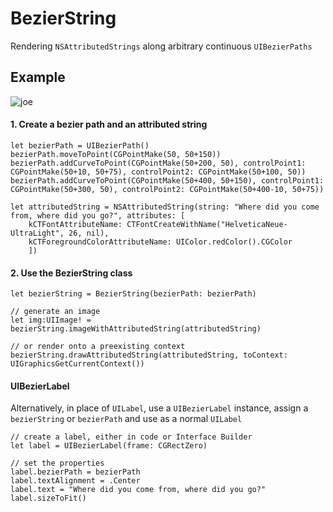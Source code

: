 BezierString
============

Rendering `NSAttributedStrings` along arbitrary continuous `UIBezierPaths`

## Example

![joe](https://raw.githubusercontent.com/lvnyk/BezierString/master/where.png)

#### 1. Create a bezier path and an attributed string

	let bezierPath = UIBezierPath()
	bezierPath.moveToPoint(CGPointMake(50, 50+150))
	bezierPath.addCurveToPoint(CGPointMake(50+200, 50), controlPoint1: CGPointMake(50+10, 50+75), controlPoint2: CGPointMake(50+100, 50))
	bezierPath.addCurveToPoint(CGPointMake(50+400, 50+150), controlPoint1: CGPointMake(50+300, 50), controlPoint2: CGPointMake(50+400-10, 50+75))
	
	let attributedString = NSAttributedString(string: "Where did you come from, where did you go?", attributes: [
		kCTFontAttributeName: CTFontCreateWithName("HelveticaNeue-UltraLight", 26, nil),
		kCTForegroundColorAttributeName: UIColor.redColor().CGColor
		])
	

#### 2. Use the BezierString class
	
	let bezierString = BezierString(bezierPath: bezierPath)
	
	// generate an image
	let img:UIImage! = bezierString.imageWithAttributedString(attributedString)	

	// or render onto a preexisting context
	bezierString.drawAttributedString(attributedString, toContext: UIGraphicsGetCurrentContext())

#### UIBezierLabel
Alternatively, in place of `UILabel`, use a `UIBezierLabel` instance, assign a `bezierString` or `bezierPath` and use as a normal `UILabel`

	// create a label, either in code or Interface Builder
	let label = UIBezierLabel(frame: CGRectZero)

	// set the properties
	label.bezierPath = bezierPath
	label.textAlignment = .Center
	label.text = "Where did you come from, where did you go?"
	label.sizeToFit()
